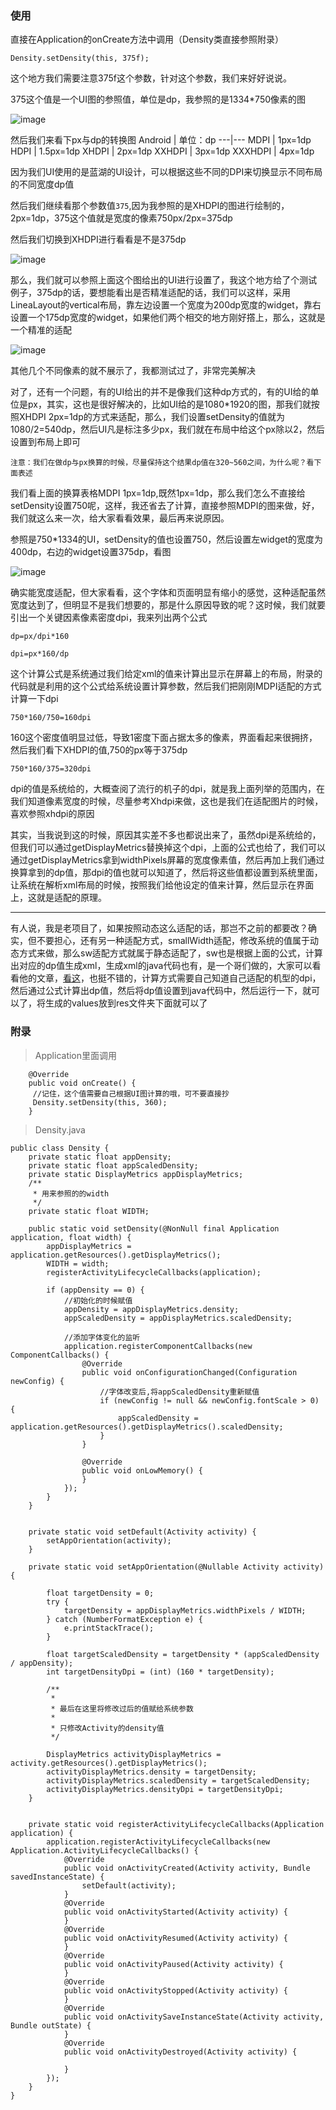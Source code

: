 ### 使用


直接在Application的onCreate方法中调用（Density类直接参照附录）
```
Density.setDensity(this, 375f);
```
这个地方我们需要注意375f这个参数，针对这个参数，我们来好好说说。

375这个值是一个UI图的参照值，单位是dp，我参照的是1334*750像素的图

![image](https://note.youdao.com/yws/public/resource/374390b372694fa9aa529cf6d82defae/xmlnote/WEBRESOURCE4af2627eb4d96b0b3bb9dc77ce83d1e2/4269)

然后我们来看下px与dp的转换图
Android | 单位：dp
---|---
MDPI | 1px=1dp
HDPI | 1.5px=1dp
XHDPI | 2px=1dp
XXHDPI | 3px=1dp
XXXHDPI | 4px=1dp

因为我们UI使用的是蓝湖的UI设计，可以根据这些不同的DPI来切换显示不同布局的不同宽度dp值

然后我们继续看那个参数值```375```,因为我参照的是XHDPI的图进行绘制的，2px=1dp，375这个值就是宽度的像素750px/2px=375dp

然后我们切换到XHDPI进行看看是不是375dp

![image](https://note.youdao.com/yws/public/resource/6c0e771c7329ec3ea2ddf7fb4312eb83/xmlnote/WEBRESOURCE05ba4983753079db825f80d4124af729/4294)

那么，我们就可以参照上面这个图给出的UI进行设置了，我这个地方给了个测试例子，375dp的话，要想能看出是否精准适配的话，我们可以这样，采用LineaLayout的vertical布局，靠左边设置一个宽度为200dp宽度的widget，靠右设置一个175dp宽度的widget，如果他们两个相交的地方刚好撘上，那么，这就是一个精准的适配

![image](https://note.youdao.com/yws/public/resource/6c0e771c7329ec3ea2ddf7fb4312eb83/xmlnote/WEBRESOURCE711f6a94fa27f2c6d81543d5c5dfb0c7/4306)

其他几个不同像素的就不展示了，我都测试过了，非常完美解决

对了，还有一个问题，有的UI给出的并不是像我们这种dp方式的，有的UI给的单位是px，其实，这也是很好解决的，比如UI给的是1080*1920的图，那我们就按照XHDPI 2px=1dp的方式来适配，那么，我们设置setDensity的值就为1080/2=540dp，然后UI凡是标注多少px，我们就在布局中给这个px除以2，然后设置到布局上即可

```
注意：我们在做dp与px换算的时候，尽量保持这个结果dp值在320~560之间，为什么呢？看下面表述
```
我们看上面的换算表格MDPI 1px=1dp,既然1px=1dp，那么我们怎么不直接给setDensity设置750呢，这样，我还省去了计算，直接参照MDPI的图来做，好，我们就这么来一次，给大家看看效果，最后再来说原因。

参照是750*1334的UI，setDensity的值也设置750，然后设置左widget的宽度为400dp，右边的widget设置375dp，看图

![image](https://note.youdao.com/yws/public/resource/6c0e771c7329ec3ea2ddf7fb4312eb83/xmlnote/WEBRESOURCE2ec109fd14e53f3ac019ced2c46755eb/4398)

确实能宽度适配，但大家看看，这个字体和页面明显有缩小的感觉，这种适配虽然宽度达到了，但明显不是我们想要的，那是什么原因导致的呢？这时候，我们就要引出一个关键因素像素密度dpi，我来列出两个公式

```
dp=px/dpi*160

dpi=px*160/dp
```
这个计算公式是系统通过我们给定xml的值来计算出显示在屏幕上的布局，附录的代码就是利用的这个公式给系统设置计算参数，然后我们把刚刚MDPI适配的方式计算一下dpi

```
750*160/750=160dpi
```
160这个密度值明显过低，导致1密度下面占据太多的像素，界面看起来很拥挤，然后我们看下XHDPI的值,750的px等于375dp
```
750*160/375=320dpi
```
dpi的值是系统给的，大概查阅了流行的机子的dpi，就是我上面列举的范围内，在我们知道像素宽度的时候，尽量参考Xhdpi来做，这也是我们在适配图片的时候，喜欢参照xhdpi的原因

其实，当我说到这的时候，原因其实差不多也都说出来了，虽然dpi是系统给的，但我们可以通过getDisplayMetrics替换掉这个dpi，上面的公式也给了，我们可以通过getDisplayMetrics拿到widthPixels屏幕的宽度像素值，然后再加上我们通过换算拿到的dp值，那dpi的值也就可以知道了，然后将这些值都设置到系统里面，让系统在解析xml布局的时候，按照我们给他设定的值来计算，然后显示在界面上，这就是适配的原理。



---
有人说，我是老项目了，如果按照动态这么适配的话，那岂不之前的都要改？确实，但不要担心，还有另一种适配方式，smallWidth适配，修改系统的值属于动态方式来做，那么sw适配方式就属于静态适配了，sw也是根据上面的公式，计算出对应的dp值生成xml，生成xml的java代码也有，是一个哥们做的，大家可以看看他的文章，[看这](https://juejin.im/post/5ae9cc3a5188253dc612842b)，也挺不错的，计算方式需要自己知道自己适配的机型的dpi，然后通过公式计算出dp值，然后将dp值设置到java代码中，然后运行一下，就可以了，将生成的values放到res文件夹下面就可以了


### 附录

>Application里面调用
```
    @Override
    public void onCreate() {
     //记住，这个值需要自己根据UI图计算的哦，可不要直接抄
     Density.setDensity(this, 360);
    }
```

>Density.java
```
public class Density {
    private static float appDensity;
    private static float appScaledDensity;
    private static DisplayMetrics appDisplayMetrics;
    /**
     * 用来参照的的width
     */
    private static float WIDTH;

    public static void setDensity(@NonNull final Application application, float width) {
        appDisplayMetrics = application.getResources().getDisplayMetrics();
        WIDTH = width;
        registerActivityLifecycleCallbacks(application);

        if (appDensity == 0) {
            //初始化的时候赋值
            appDensity = appDisplayMetrics.density;
            appScaledDensity = appDisplayMetrics.scaledDensity;

            //添加字体变化的监听
            application.registerComponentCallbacks(new ComponentCallbacks() {
                @Override
                public void onConfigurationChanged(Configuration newConfig) {
                    //字体改变后,将appScaledDensity重新赋值
                    if (newConfig != null && newConfig.fontScale > 0) {
                        appScaledDensity = application.getResources().getDisplayMetrics().scaledDensity;
                    }
                }

                @Override
                public void onLowMemory() {
                }
            });
        }
    }


    private static void setDefault(Activity activity) {
        setAppOrientation(activity);
    }

    private static void setAppOrientation(@Nullable Activity activity) {

        float targetDensity = 0;
        try {
            targetDensity = appDisplayMetrics.widthPixels / WIDTH;
        } catch (NumberFormatException e) {
            e.printStackTrace();
        }

        float targetScaledDensity = targetDensity * (appScaledDensity / appDensity);
        int targetDensityDpi = (int) (160 * targetDensity);

        /**
         *
         * 最后在这里将修改过后的值赋给系统参数
         *
         * 只修改Activity的density值
         */

        DisplayMetrics activityDisplayMetrics = activity.getResources().getDisplayMetrics();
        activityDisplayMetrics.density = targetDensity;
        activityDisplayMetrics.scaledDensity = targetScaledDensity;
        activityDisplayMetrics.densityDpi = targetDensityDpi;
    }


    private static void registerActivityLifecycleCallbacks(Application application) {
        application.registerActivityLifecycleCallbacks(new Application.ActivityLifecycleCallbacks() {
            @Override
            public void onActivityCreated(Activity activity, Bundle savedInstanceState) {
                setDefault(activity);
            }
            @Override
            public void onActivityStarted(Activity activity) {
            }
            @Override
            public void onActivityResumed(Activity activity) {
            }
            @Override
            public void onActivityPaused(Activity activity) {
            }
            @Override
            public void onActivityStopped(Activity activity) {
            }
            @Override
            public void onActivitySaveInstanceState(Activity activity, Bundle outState) {
            }
            @Override
            public void onActivityDestroyed(Activity activity) {

            }
        });
    }
}
```
